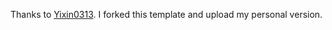 Thanks to [Yixin0313](https://github.com/Yixin0313/personal-homepage-template). I forked this template and upload my personal version.
